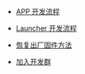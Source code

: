 <!-- _navbar.md -->

- [APP 开发流程](docs/APP_开发流程.md)

- [Launcher 开发流程](docs/Launcher_开发流程.md)

- [恢复出厂固件方法](docs/恢复出厂固件方法.md)

- [加入开发群](docs/加入开发群.md)

